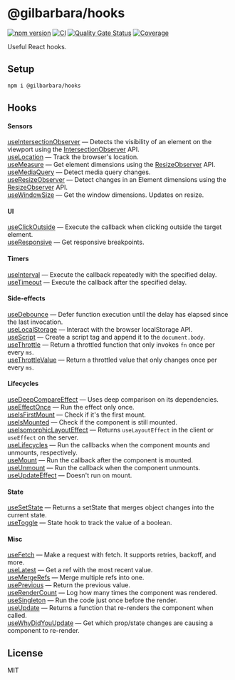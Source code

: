 # @gilbarbara/hooks

[![npm version](https://badge.fury.io/js/%40gilbarbara%2Fhooks.svg)](https://badge.fury.io/js/%40gilbarbara%2Fhooks) [![CI](https://github.com/gilbarbara/hooks/actions/workflows/main.yml/badge.svg)](https://github.com/gilbarbara/hooks/actions/workflows/main.yml) [![Quality Gate Status](https://sonarcloud.io/api/project_badges/measure?project=gilbarbara_hooks&metric=alert_status)](https://sonarcloud.io/summary/new_code?id=gilbarbara_hooks) [![Coverage](https://sonarcloud.io/api/project_badges/measure?project=gilbarbara_hooks&metric=coverage)](https://sonarcloud.io/summary/new_code?id=gilbarbara_hooks)

Useful React hooks.

## Setup

```bash
npm i @gilbarbara/hooks
```

## Hooks

#### Sensors

[useIntersectionObserver](docs/useIntersectionObserver.md) — Detects the visibility of an element on the viewport using the [IntersectionObserver](https://developer.mozilla.org/en-US/docs/Web/API/Intersection_Observer_API) API.  
[useLocation](docs/useLocation.md) — Track the browser's location.  
[useMeasure](docs/useMeasure.md) — Get element dimensions using the [ResizeObserver](https://developer.mozilla.org/en-US/docs/Web/API/ResizeObserver) API.  
[useMediaQuery](docs/useMediaQuery.md) — Detect media query changes.  
[useResizeObserver](docs/useResizeObserver.md) — Detect changes in an Element dimensions using the [ResizeObserver](https://developer.mozilla.org/en-US/docs/Web/API/ResizeObserver) API.  
[useWindowSize](docs/useWindowSize.md) — Get the window dimensions. Updates on resize.

#### UI

[useClickOutside](docs/useClickOutside.md) — Execute the callback when clicking outside the target element.  
[useResponsive](docs/useResponsive.md) — Get responsive breakpoints.

#### Timers

[useInterval](docs/useInterval.md) — Execute the callback repeatedly with the specified delay.  
[useTimeout](docs/useTimeout.md) — Execute the callback after the specified delay.

#### Side-effects

[useDebounce](docs/useDebounce.md) — Defer function execution until the delay has elapsed since the last invocation.  
[useLocalStorage](docs/useLocalStorage.md) — Interact with the browser localStorage API.  
[useScript](docs/useScript.md) — Create a script tag and append it to the `document.body`.  
[useThrottle](docs/useThrottle.md) — Return a throttled function that only invokes `fn` once per every `ms`.  
[useThrottleValue](docs/useThrottleValue.md) — Return a throttled value that only changes once per every `ms`.  

#### Lifecycles

[useDeepCompareEffect](docs/useDeepCompareEffect.md) — Uses deep comparison on its dependencies.  
[useEffectOnce](docs/useEffectOnce.md) — Run the effect only once.  
[useIsFirstMount](docs/useIsFirstMount) — Check if it's the first mount.  
[useIsMounted](docs/useIsMounted.md) — Check if the component is still mounted.  
[useIsomorphicLayoutEffect](docs/useIsomorphicLayoutEffect.md) — Returns `useLayoutEffect` in the client or `useEffect` on the server.  
[useLifecycles](docs/useLifecycles.md) — Run the callbacks when the component mounts and unmounts, respectively.  
[useMount](docs/useMount.md) — Run the callback after the component is mounted.  
[useUnmount](docs/useUnmount.md) — Run the callback when the component unmounts.  
[useUpdateEffect](docs/useUpdateEffect.md) — Doesn't run on mount.  

#### State

[useSetState](docs/useSetState.md) — Returns a setState that merges object changes into the current state.  
[useToggle](docs/useToggle.md) — State hook to track the value of a boolean.

#### Misc

[useFetch](docs/useFetch.md) — Make a request with fetch. It supports retries, backoff, and more.  
[useLatest](docs/useLatest.md) — Get a ref with the most recent value.  
[useMergeRefs](docs/useMergeRefs.md) — Merge multiple refs into one.  
[usePrevious](docs/usePrevious.md) — Return the previous value.  
[useRenderCount](docs/useRenderCount.md) — Log how many times the component was rendered.  
[useSingleton](docs/useSingleton.md) — Run the code just once before the render.  
[useUpdate](docs/useUpdate.md) — Returns a function that re-renders the component when called.  
[useWhyDidYouUpdate](docs/useWhyDidYouUpdate.md) — Get which prop/state changes are causing a component to re-render.

## License

MIT
